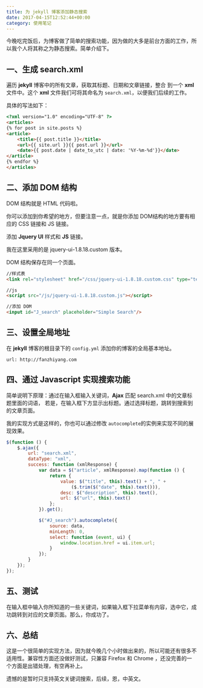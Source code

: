 ```yaml
---
title: 为 jekyll 博客添加静态搜索
date: 2017-04-15T12:52:44+00:00
category: 使用笔记
---
```


今晚吃完饭后，为博客做了简单的搜索功能，因为做的大多是前台方面的工作，所以我个人将其称之为静态搜索。简单介绍下。

## 一、生成 search.xml

遍历 **jekyll** 博客中的所有文章，获取其标题、日期和文章链接，整合
到一个 **xml** 文件中。这个 **xml** 文件我们可将其命名为 `search.xml`，以便我们后续的工作。

具体的写法如下：

```html
<?xml version="1.0" encoding="UTF-8" ?>
<articles>
{% for post in site.posts %}
<article>
    <title>{{ post.title }}</title>
    <url>{{ site.url }}{{ post.url }}</url>
    <date>{{ post.date | date_to_utc | date: '%Y-%m-%d'}}</date>
</article>
{% endfor %}
</articles>
```

## 二、添加 DOM 结构

DOM 结构就是 HTML 代码啦。

你可以添加到你希望的地方，但要注意一点，就是你添加 DOM结构的地方要有相应的 CSS 链接和 JS 链接。

添加 **Jquery UI** 样式和 **JS** 链接。

我在这里采用的是 jquery-ui-1.8.18.custom 版本。

DOM 结构保存在同一个页面。


```html
//样式表
<link rel="stylesheet" href="/css/jquery-ui-1.8.18.custom.css" type="text/css">

//js
<script src="/js/jquery-ui-1.8.18.custom.js"></script>

//添加 DOM
<input id="J_search" placeholder="Simple Search"/>
```

## 三、设置全局地址

在 **jekyll** 博客的根目录下的 `config.yml` 添加你的博客的全局基本地址。

```
url: http://fanzhiyang.com
```

## 四、通过 Javascript 实现搜索功能

简单说明下原理：通过在输入框输入关键词，**Ajax** 匹配 search.xml 中的文章标题里面的词语，
若是，在输入框下方显示出标题。通过选择标题，跳转到搜索到的文章页面。

我的实现方式是这样的，你也可以通过修改 `autocomplete`的实例来实现不同的展现效果。

```js
$(function () {
	$.ajax({
		url: "search.xml",
		dataType: "xml",
		success: function (xmlResponse) {
			var data = $("article", xmlResponse).map(function () {
				return {
					value: $("title", this).text() + ", " +
						($.trim($("date", this).text())),
					desc: $("description", this).text(),
					url: $("url", this).text()
				};
			}).get();

			$("#J_search").autocomplete({
				source: data,
				minLength: 0,
				select: function (event, ui) {
					window.location.href = ui.item.url;
				}
			});
		}
	});
});
```

## 五、测试

在输入框中输入你所知道的一些关键词，如果输入框下拉菜单有内容，选中它，成功跳转到对应的文章页面。那么，你成功了。

## 六、总结

这是一个很简单的实现方法，因为就今晚几个小时做出来的，所以可能还有很多不适用性。兼容性方面还没做好测试，只兼容 Firefox 和 Chrome ，还没完善的一个方面是出错处理，有空再补上。

遗憾的是暂时只支持英文关键词搜索，后续，恩，中英文。
